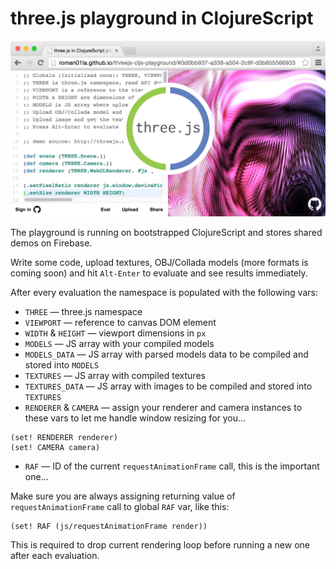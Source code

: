 # three.js playground in ClojureScript

![demo](screenshot.jpg)

The playground is running on bootstrapped ClojureScript and stores shared demos on Firebase.

Write some code, upload textures, OBJ/Collada models (more formats is coming soon) and hit `Alt-Enter` to evaluate and see results immediately.

After every evaluation the namespace is populated with the following vars:

- `THREE` — three.js namespace
- `VIEWPORT` — reference to canvas DOM element
- `WIDTH` & `HEIGHT` — viewport dimensions in `px`
- `MODELS` — JS array with your compiled models
- `MODELS_DATA` — JS array with parsed models data to be compiled and stored into `MODELS`
- `TEXTURES` — JS array with compiled textures
- `TEXTURES_DATA` — JS array with images to be compiled and stored into `TEXTURES`
- `RENDERER` & `CAMERA` — assign your renderer and camera instances to these vars to let me handle window resizing for you...

```clojurescript
(set! RENDERER renderer)
(set! CAMERA camera)
```

- `RAF` — ID of the current `requestAnimationFrame` call, this is the important one...

Make sure you are always assigning returning value of `requestAnimationFrame` call to global `RAF` var, like this:

```clojurescript
(set! RAF (js/requestAnimationFrame render))
```

This is required to drop current rendering loop before running a new one after each evaluation.
